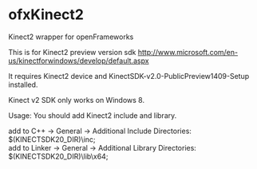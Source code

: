 ofxKinect2
==========

Kinect2 wrapper for openFrameworks

This is for Kinect2 preview version sdk
http://www.microsoft.com/en-us/kinectforwindows/develop/default.aspx

It requires Kinect2 device and KinectSDK-v2.0-PublicPreview1409-Setup installed.

Kinect v2 SDK only works on Windows 8.

Usage: You should add Kinect2 include and library.

add to C++ -> General -> Additional Include Directories: $(KINECTSDK20_DIR)\inc;  
add to Linker -> General -> Additional Library Directories: $(KINECTSDK20_DIR)\lib\x64;